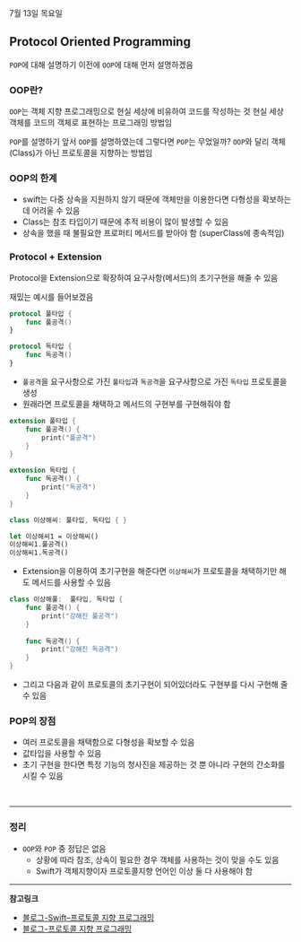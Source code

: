 7월 13일 목요일

## Protocol Oriented Programming
`POP`에 대해 설명하기 이전에 `OOP`에 대해 먼저 설명하겠음

### OOP란?
`OOP`는 객체 지향 프로그래밍으로 현실 세상에 비유하여 코드를 작성하는 것
현실 세상 객체를 코드의 객체로 표현하는 프로그래밍 방법임

`POP`를 설명하기 앞서 `OOP`를 설명하였는데 그렇다면 `POP`는 무었일까?
`OOP`와 달리 객체(Class)가 아닌 프로토콜을 지향하는 방법임

### OOP의 한계
- swift는 다중 상속을 지원하지 않기 때문에 객체만을 이용한다면 다형성을 확보하는데 어려울 수 있음
- Class는 참조 타입이기 때문에 추적 비용이 많이 발생할 수 있음
- 상속을 했을 때 불필요한 프로퍼티 메서드를 받아야 함 (superClass에 종속적임)

### Protocol + Extension
Protocol을 Extension으로 확장하여 요구사항(메서드)의 초기구현을 해줄 수 있음

재밌는 예시를 들어보겠음

```swift
protocol 풀타입 {
    func 풀공격()
}

protocol 독타입 {
    func 독공격()
}
```
- `풀공격`을 요구사항으로 가진 `풀타입`과 `독공격`을 요구사항으로 가진 `독타입` 프로토콜을 생성
- 원래라면 프로토콜을 채택하고 메서드의 구현부를 구현해줘야 함

```swift
extension 풀타입 {
    func 풀공격() {
        print("풀공격")
    }
}

extension 독타입 {
    func 독공격() {
        print("독공격")
    }
}

class 이상해씨: 풀타입, 독타입 { }

let 이상해씨1 = 이상해씨()
이상해씨1.풀공격()
이상해씨1.독공격()
```
- Extension을 이용하여 초기구현을 해준다면 `이상해씨`가 프로토콜을 채택하기만 해도 메서드를 사용할 수 있음

```swift
class 이상해풀:  풀타입, 독타입 {
    func 풀공격() {
        print("강해진 풀공격")
    }
    
    func 독공격() {
        print("강해진 독공격")
    }
}
```
- 그리고 다음과 같이 프로토콜의 초기구현이 되어있더라도 구현부를 다시 구현해 줄 수 있음

### POP의 장점
- 여러 프로토콜을 채택함으로 다형성을 확보할 수 있음
- 값타입을 사용할 수 있음
- 초기 구현을 한다면 특정 기능의 청사진을 제공하는 것 뿐 아니라 구현의 간소화를 시킬 수 있음

</br>

---
### 정리
- `OOP`와 `POP` 중 정답은 없음
    - 상황에 따라 참조, 상속이 필요한 경우 객체를 사용하는 것이 맞을 수도 있음
    - Swift가 객체지향이자 프로토콜지향 언어인 이상 둘 다 사용해야 함

---
**참고링크**
- [블로그-Swift–프로토콜 지향 프로그래밍](https://blog.yagom.net/531/)
- [블로그-프로토콜 지향 프로그래밍](https://velog.io/@ellyheetov/Protocol-Oriented-Programming)
